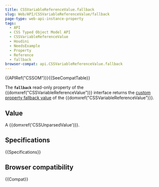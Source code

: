 ```yaml
---
title: CSSVariableReferenceValue.fallback
slug: Web/API/CSSVariableReferenceValue/fallback
page-type: web-api-instance-property
tags:
  - API
  - CSS Typed Object Model API
  - CSSVariableReferenceValue
  - Houdini
  - NeedsExample
  - Property
  - Reference
  - fallback
browser-compat: api.CSSVariableReferenceValue.fallback
---
```

{{APIRef("CSSOM")}}{{SeeCompatTable}}

The **`fallback`** read-only property of the
{{domxref("CSSVariableReferenceValue")}} interface returns the [custom
property fallback value](/en-US/docs/Web/CSS/Using_CSS_custom_properties#custom_property_fallback_values) of the {{domxref("CSSVariableReferenceValue")}}.

## Value

A {{domxref('CSSUnparsedValue')}}.

## Specifications

{{Specifications}}

## Browser compatibility

{{Compat}}

